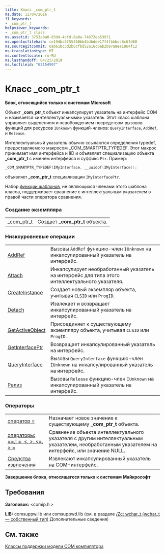 ```yaml
---
title: Класс _com_ptr_t
ms.date: 11/04/2016
f1_keywords:
- _com_ptr_t
helpviewer_keywords:
- _com_ptr_t class
ms.assetid: 3753a8a0-03d4-4cfd-8a9a-74872ea53971
ms.openlocfilehash: ce19dbc5f55460bb4bdbdee17f4fbbbcc8c6fd60
ms.sourcegitcommit: 0ab61bc3d2b6cfbd52a16c6ab2b97a8ea1864f12
ms.translationtype: MT
ms.contentlocale: ru-RU
ms.lasthandoff: 04/23/2019
ms.locfileid: "62154907"
---
```

# <a name="comptrt-class"></a>Класс _com_ptr_t

**Блок, относящийся только к системам Microsoft**

Объект **_com_ptr_t** объект инкапсулирует указатель на интерфейс COM и называется «интеллектуальными» указатель. Этот класс шаблона управляет выделением и освобождением посредством вызовов функций для ресурсов `IUnknown` функций-членов: `QueryInterface`, `AddRef`, и `Release`.

Интеллектуальный указатель обычно ссылаются определения typedef, предоставляемого макросом _COM_SMARTPTR_TYPEDEF. Этот макрос принимает имя интерфейса и IID и объявляет специализацию объекта **_com_ptr_t** с именем интерфейса и суффикс `Ptr`. Пример:

```cpp
_COM_SMARTPTR_TYPEDEF(IMyInterface, __uuidof(IMyInterface));
```

объявляет **_com_ptr_t** специализации `IMyInterfacePtr`.

Набор [функции шаблонов](../cpp/relational-function-templates.md), не являющихся членами этого шаблона класса, поддерживает сравнение с интеллектуальным указателем в правой части оператора сравнения.

### <a name="construction"></a>Создание экземпляра

|||
|-|-|
|[_com_ptr_t](../cpp/com-ptr-t-com-ptr-t.md)|Создает **_com_ptr_t** объекта.|

### <a name="low-level-operations"></a>Низкоуровневые операции

|||
|-|-|
|[AddRef](../cpp/com-ptr-t-addref.md)|Вызовы `AddRef` функцию-член `IUnknown` на инкапсулированный указатель на интерфейс.|
|[Attach](../cpp/com-ptr-t-attach.md)|Инкапсулирует необработанный указатель на интерфейс для типа этого интеллектуального указателя.|
|[CreateInstance](../cpp/com-ptr-t-createinstance.md)|Создает новый экземпляр объекта, учитывая `CLSID` или `ProgID`.|
|[Detach](../cpp/com-ptr-t-detach.md)|Извлекает и возвращает инкапсулированный указатель на интерфейс.|
|[GetActiveObject](../cpp/com-ptr-t-getactiveobject.md)|Присоединяет к существующему экземпляру объекта, учитывая `CLSID` или `ProgID`.|
|[GetInterfacePtr](../cpp/com-ptr-t-getinterfaceptr.md)|Возвращает инкапсулированный указатель на интерфейс.|
|[QueryInterface](../cpp/com-ptr-t-queryinterface.md)|Вызовы `QueryInterface` функцию-член `IUnknown` на инкапсулированный указатель на интерфейс.|
|[Релиз](../cpp/com-ptr-t-release.md)|Вызовы `Release` функцию-член `IUnknown` на инкапсулированный указатель на интерфейс.|

### <a name="operators"></a>Операторы

|||
|-|-|
|[оператор =](../cpp/com-ptr-t-operator-equal.md)|Назначает новое значение к существующему **_com_ptr_t** объекта.|
|[операторы: ==,! =, \<, >, \<=, > =](../cpp/com-ptr-t-relational-operators.md)|Сравнение объекта интеллектуального указателя с другим интеллектуальным указателем, необработанным указателем на интерфейс, или значение NULL.|
|[Средства извлечения](../cpp/com-ptr-t-extractors.md)|Извлекают инкапсулированный указатель на COM-интерфейс.|

**Завершение блока, относящегося только к системам Майкрософт**

## <a name="requirements"></a>Требования

**Заголовок:** \<comip.h >

**LIB:** comsuppw.lib или comsuppwd.lib (см. в разделе [/Zc: wchar_t (wchar_t — собственный тип)](../build/reference/zc-wchar-t-wchar-t-is-native-type.md) Дополнительные сведения)

## <a name="see-also"></a>См. также

[Классы поддержки модели COM компилятора](../cpp/compiler-com-support-classes.md)